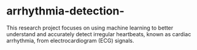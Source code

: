 # arrhythmia-detection-
This research project focuses on using machine learning to better understand and accurately detect irregular heartbeats, known as cardiac arrhythmia, from electrocardiogram (ECG) signals. 

